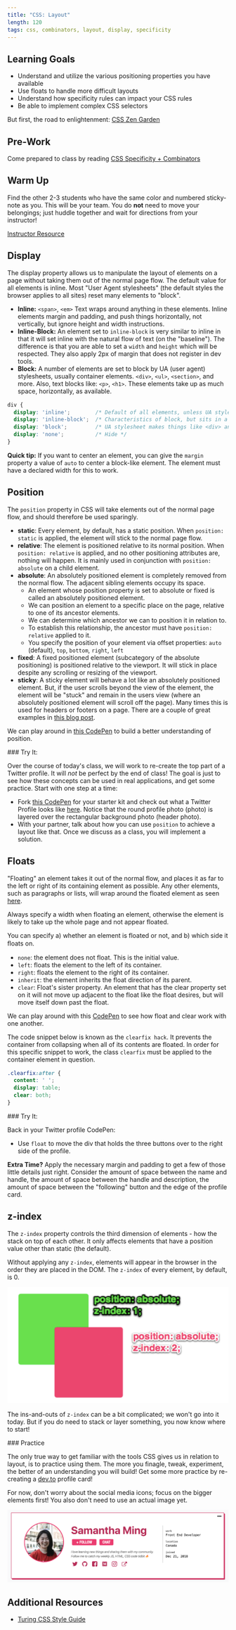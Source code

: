 ```yaml
---
title: "CSS: Layout"
length: 120
tags: css, combinators, layout, display, specificity
---
```


## Learning Goals

* Understand and utilize the various positioning properties you have available
* Use floats to handle more difficult layouts
* Understand how specificity rules can impact your CSS rules
* Be able to implement complex CSS selectors

But first, the road to enlightenment: [CSS Zen Garden](http://www.csszengarden.com/)

## Pre-Work

Come prepared to class by reading [CSS Specificity + Combinators](https://frontend.turing.io/lessons/module-1/css-specificity-combinators.html)

## Warm Up

Find the other 2-3 students who have the same color and numbered sticky-note as you. This will be your team. You do **not** need to move your belongings; just huddle together and wait for directions from your instructor!

[Instructor Resource](https://docs.google.com/presentation/d/1ZM4pRSnB-pgvXvpCoRjYPt-RmRncYPahvOCibIuS1WU/edit#slide=id.g78e7823268_0_0)

## Display

The display property allows us to manipulate the layout of elements on a page without taking them out of the normal page flow. The default value for all elements is inline. Most "User Agent stylesheets" (the default styles the browser applies to all sites) reset many elements to "block".

- **Inline:** `<span>`, `<em>` Text wraps around anything in these elements. Inline elements margin and padding, and push things horizontally, not vertically, but ignore height and width instructions.
- **Inline-Block:** An element set to `inline-block` is very similar to inline in that it will set inline with the natural flow of text (on the "baseline"). The difference is that you are able to set a `width` and `height` which will be respected. They also apply 2px of margin that does not register in dev tools.
- **Block:**  A number of elements are set to block by UA (user agent) stylesheets, usually container elements. `<div>`, `<ul>`, `<section>`, and more. Also, text blocks like: `<p>`, `<h1>`. These elements take up as much space, horizontally, as available.

```css
div {
  display: 'inline';        /* Default of all elements, unless UA stylesheet overrides */
  display: 'inline-block';  /* Characteristics of block, but sits in a line */
  display: 'block';         /* UA stylesheet makes things like <div> and <section> block */
  display: 'none';          /* Hide */
}
```

**Quick tip:** If you want to center an element, you can give the `margin` property a value of `auto` to center a block-like element. The element must have a declared width for this to work.

## Position

<!-- - We can manipulate this [CodePen](https://codepen.io/turing-school/pen/XWWmNyz) to play around with the following values for our position property. -->
The `position` property in CSS will take elements out of the normal page flow, and should therefore be used sparingly.

- **static**: Every element, by default, has a static position. When `position: static` is applied, the element will stick to the normal page flow.
- **relative**: The element is positioned relative to its normal position. When `position: relative` is applied, and no other positioning attributes are, nothing will happen. It is mainly used in conjunction with `position: absolute` on a child element.
- **absolute**: An absolutely positioned element is completely removed from the normal flow. The adjacent sibling elements occupy its space.
  - An element whose position property is set to absolute or fixed is called an absolutely positioned element.
  - We can position an element to a specific place on the page, relative to one of its ancestor elements.
  - We can determine which ancestor we can to position it in relation to.
  - To establish this relationship, the ancestor must have `position: relative` applied to it.
  - You specify the position of your element via offset properties: `auto` (default), `top`, `bottom`, `right`, `left`
- **fixed**: A fixed positioned element (subcategory of the absolute positioning) is positioned relative to the viewport. It will stick in place despite any scrolling or resizing of the viewport.
- **sticky**: A sticky element will behave a lot like an absolutely positioned element. But, if the user scrolls beyond the view of the element, the element will be "stuck" and remain in the users view (where an absolutely positioned element will scroll off the page). Many times this is used for headers or footers on a page. There are a couple of great examples in [this blog post](https://medium.com/@elad/css-position-sticky-how-it-really-works-54cd01dc2d46).

We can play around in [this CodePen](https://codepen.io/turing-school/pen/XWWGJqz) to build a better understanding of position.

<section class="call-to-action">
### Try It:

Over the course of today's class, we will work to re-create the top part of a Twitter profile. It will _not_ be perfect by the end of class! The goal is just to see how these concepts can be used in real applications, and get some practice. Start with one step at a time:
  * Fork [this CodePen](https://codepen.io/turing-school/pen/ZEEVpYy?editors=1100) for your starter kit and check out what a Twitter Profile looks like [here](https://twitter.com/TaelurAlexis). Notice that the round profile photo (photo) is layered over the rectangular background photo (header photo).
  * With your partner, talk about how you can use `position` to achieve a layout like that. Once we discuss as a class, you will implement a solution.
</section>

## Floats

"Floating" an element takes it out of the normal flow, and places it as far to the left or right of its containing element as possible. Any other elements, such as paragraphs or lists, will wrap around the floated element as seen [here](https://codepen.io/LouisaBarrett/pen/GwwKGN).

Always specify a width when floating an element, otherwise the element is likely to take up the whole page and not appear floated.

You can specify a) whether an element is floated or not, and b) which side it ﬂoats on.
- `none`: the element does not float. This is the initial value.
- `left`: floats the element to the left of its container.
- `right`: floats the element to the right of its container.
- `inherit`: the element inherits the float direction of its parent.
- `clear`: Float's sister property. An element that has the clear property set on it will not move up adjacent to the float like the float desires, but will move itself down past the float.

We can play around with this [CodePen](https://codepen.io/turing-school/pen/wvvOaNP) to see how float and clear work with one another.

The code snippet below is known as the `clearfix hack`. It prevents the container from collapsing when all of its contents are floated. In order for this specific snippet to work, the class `clearfix` must be applied to the container element in question.

```css
.clearfix:after {
  content: ' ';
  display: table;
  clear: both;
}
```

<section class="call-to-action">
### Try It:

Back in your Twitter profile CodePen:
  * Use `float` to move the div that holds the three buttons over to the right side of the profile.

**Extra Time?** Apply the necessary margin and padding to get a few of those little details just right. Consider the amount of space between the name and handle, the amount of space between the handle and description, the amount of space between the "following" button and the edge of the profile card.
</section>

## z-index

The `z-index` property controls the third dimension of elements - how the stack on top of each other. It only affects elements that have a position value other than static (the default).

Without applying any `z-index`, elements will appear in the browser in the order they are placed in the DOM. The `z-index` of every element, by default, is 0.

<img class="medium" src="./assets/images/css-layout/z-index.png" alt="Example of z-index in action">

The ins-and-outs of `z-index` can be a bit complicated; we won't go into it today. But if you do need to stack or layer something, you now know where to start!


<section class="checks-for-understanding">
### Practice

The only true way to get familiar with the tools CSS gives us in relation to layout, is to practice using them. The more you finagle, tweak, experiment, the better of an understanding you will build! Get some more practice by re-creating a [dev.to](https://dev.to/) profile card!

For now, don't worry about the social media icons; focus on the bigger elements first! You also don't need to use an actual image yet.

<img src="./assets/images/css-layout/dev-to-profile.png" alt="profile of Samantha Ming">
</section>

## Additional Resources

* [Turing CSS Style Guide](https://github.com/turingschool-examples/css)
